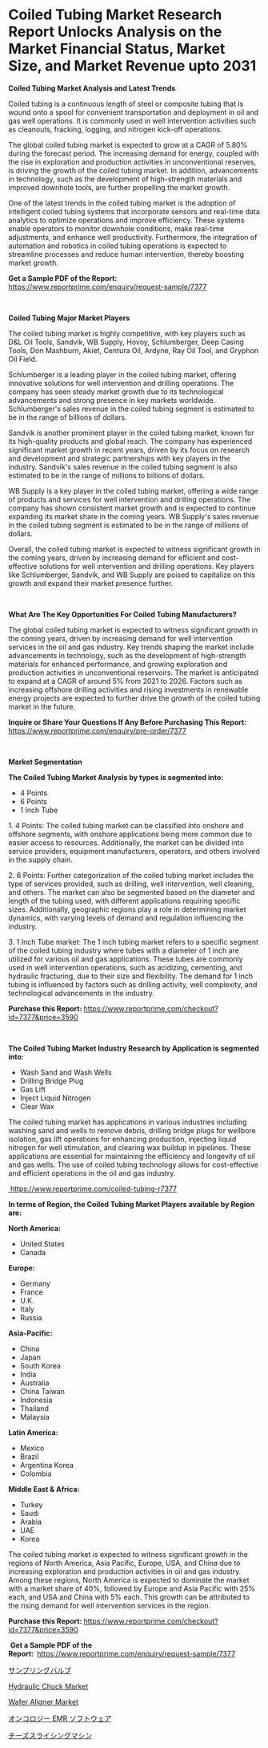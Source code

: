 <p><h1>Coiled Tubing Market Research Report Unlocks Analysis on the Market Financial Status, Market Size, and Market Revenue upto 2031</h1></p><p><strong>Coiled Tubing Market Analysis and Latest Trends</strong></p>
<p><p>Coiled tubing is a continuous length of steel or composite tubing that is wound onto a spool for convenient transportation and deployment in oil and gas well operations. It is commonly used in well intervention activities such as cleanouts, fracking, logging, and nitrogen kick-off operations.</p><p>The global coiled tubing market is expected to grow at a CAGR of 5.80% during the forecast period. The increasing demand for energy, coupled with the rise in exploration and production activities in unconventional reserves, is driving the growth of the coiled tubing market. In addition, advancements in technology, such as the development of high-strength materials and improved downhole tools, are further propelling the market growth.</p><p>One of the latest trends in the coiled tubing market is the adoption of intelligent coiled tubing systems that incorporate sensors and real-time data analytics to optimize operations and improve efficiency. These systems enable operators to monitor downhole conditions, make real-time adjustments, and enhance well productivity. Furthermore, the integration of automation and robotics in coiled tubing operations is expected to streamline processes and reduce human intervention, thereby boosting market growth.</p></p>
<p><strong>Get a Sample PDF of the Report:&nbsp;</strong> <a href="https://www.reportprime.com/enquiry/request-sample/7377">https://www.reportprime.com/enquiry/request-sample/7377</a></p>
<p>&nbsp;</p>
<p><strong>Coiled Tubing Major Market Players</strong></p>
<p><p>The coiled tubing market is highly competitive, with key players such as D&L Oil Tools, Sandvik, WB Supply, Hovoy, Schlumberger, Deep Casing Tools, Don Mashburn, Akiet, Centura Oil, Ardyne, Ray Oil Tool, and Gryphon Oil Field. </p><p>Schlumberger is a leading player in the coiled tubing market, offering innovative solutions for well intervention and drilling operations. The company has seen steady market growth due to its technological advancements and strong presence in key markets worldwide. Schlumberger's sales revenue in the coiled tubing segment is estimated to be in the range of billions of dollars. </p><p>Sandvik is another prominent player in the coiled tubing market, known for its high-quality products and global reach. The company has experienced significant market growth in recent years, driven by its focus on research and development and strategic partnerships with key players in the industry. Sandvik's sales revenue in the coiled tubing segment is also estimated to be in the range of millions to billions of dollars. </p><p>WB Supply is a key player in the coiled tubing market, offering a wide range of products and services for well intervention and drilling operations. The company has shown consistent market growth and is expected to continue expanding its market share in the coming years. WB Supply's sales revenue in the coiled tubing segment is estimated to be in the range of millions of dollars. </p><p>Overall, the coiled tubing market is expected to witness significant growth in the coming years, driven by increasing demand for efficient and cost-effective solutions for well intervention and drilling operations. Key players like Schlumberger, Sandvik, and WB Supply are poised to capitalize on this growth and expand their market presence further.</p></p>
<p>&nbsp;</p>
<p><strong>What Are The Key Opportunities For Coiled Tubing Manufacturers?</strong></p>
<p><p>The global coiled tubing market is expected to witness significant growth in the coming years, driven by increasing demand for well intervention services in the oil and gas industry. Key trends shaping the market include advancements in technology, such as the development of high-strength materials for enhanced performance, and growing exploration and production activities in unconventional reservoirs. The market is anticipated to expand at a CAGR of around 5% from 2021 to 2026. Factors such as increasing offshore drilling activities and rising investments in renewable energy projects are expected to further drive the growth of the coiled tubing market in the future.</p></p>
<p><strong>Inquire or Share Your Questions If Any Before Purchasing This Report:</strong> <a href="https://www.reportprime.com/enquiry/pre-order/7377">https://www.reportprime.com/enquiry/pre-order/7377</a></p>
<p>&nbsp;</p>
<p><strong>Market Segmentation</strong></p>
<p><strong>The Coiled Tubing Market Analysis by types is segmented into:</strong></p>
<p><ul><li>4 Points</li><li>6 Points</li><li>1 Inch Tube</li></ul></p>
<p><p>1.  4 Points: The coiled tubing market can be classified into onshore and offshore segments, with onshore applications being more common due to easier access to resources. Additionally, the market can be divided into service providers, equipment manufacturers, operators, and others involved in the supply chain.</p><p>2.  6 Points: Further categorization of the coiled tubing market includes the type of services provided, such as drilling, well intervention, well cleaning, and others. The market can also be segmented based on the diameter and length of the tubing used, with different applications requiring specific sizes. Additionally, geographic regions play a role in determining market dynamics, with varying levels of demand and regulation influencing the industry.</p><p>3.  1 Inch Tube market: The 1 inch tubing market refers to a specific segment of the coiled tubing industry where tubes with a diameter of 1 inch are utilized for various oil and gas applications. These tubes are commonly used in well intervention operations, such as acidizing, cementing, and hydraulic fracturing, due to their size and flexibility. The demand for 1 inch tubing is influenced by factors such as drilling activity, well complexity, and technological advancements in the industry.</p></p>
<p><strong>Purchase this Report:&nbsp;</strong><a href="https://www.reportprime.com/checkout?id=7377&price=3590">https://www.reportprime.com/checkout?id=7377&price=3590</a></p>
<p>&nbsp;</p>
<p><strong>The Coiled Tubing Market Industry Research by Application is segmented into:</strong></p>
<p><ul><li>Wash Sand and Wash Wells</li><li>Drilling Bridge Plug</li><li>Gas Lift</li><li>Inject Liquid Nitrogen</li><li>Clear Wax</li></ul></p>
<p><p>The coiled tubing market has applications in various industries including washing sand and wells to remove debris, drilling bridge plugs for wellbore isolation, gas lift operations for enhancing production, injecting liquid nitrogen for well stimulation, and clearing wax buildup in pipelines. These applications are essential for maintaining the efficiency and longevity of oil and gas wells. The use of coiled tubing technology allows for cost-effective and efficient operations in the oil and gas industry.</p></p>
<p><a href="https://www.reportprime.com/coiled-tubing-r7377">&nbsp;https://www.reportprime.com/coiled-tubing-r7377</a></p>
<p><strong>In terms of Region, the Coiled Tubing Market Players available by Region are:</strong></p>
<p>
    <p> <strong> North America: </strong>
        <ul>
            <li>United States</li>
            <li>Canada</li>
        </ul>
        </p> 
    <p> <strong> Europe: </strong>
        <ul>
            <li>Germany</li>
            <li>France</li>
            <li>U.K.</li>
            <li>Italy</li>
            <li>Russia</li>
        </ul>
        </p> 
    <p> <strong> Asia-Pacific: </strong>
        <ul>
            <li>China</li>
            <li>Japan</li>
            <li>South Korea</li>
            <li>India</li>
            <li>Australia</li>
            <li>China Taiwan</li>
            <li>Indonesia</li>
            <li>Thailand</li>
            <li>Malaysia</li>
        </ul>
        </p> 
    <p> <strong> Latin America: </strong>
        <ul>
            <li>Mexico</li>
            <li>Brazil</li>
            <li>Argentina Korea</li>
            <li>Colombia</li>
        </ul>
        </p> 
    <p> <strong> Middle East & Africa: </strong>
        <ul>
            <li>Turkey</li>
            <li>Saudi</li>
            <li>Arabia</li>
            <li>UAE</li>
            <li>Korea</li>
        </ul>
    </p>
    </p>
<p><p>The coiled tubing market is expected to witness significant growth in the regions of North America, Asia Pacific, Europe, USA, and China due to increasing exploration and production activities in oil and gas industry. Among these regions, North America is expected to dominate the market with a market share of 40%, followed by Europe and Asia Pacific with 25% each, and USA and China with 5% each. This growth can be attributed to the rising demand for well intervention services in the region.</p></p>
<p><strong>Purchase this Report: </strong><a href="https://www.reportprime.com/checkout?id=7377&price=3590">https://www.reportprime.com/checkout?id=7377&price=3590</a></p>
<p>&nbsp;<strong>Get a Sample PDF of the Report:&nbsp;&nbsp;</strong><a href="https://www.reportprime.com/enquiry/request-sample/7377">https://www.reportprime.com/enquiry/request-sample/7377</a></p>
<p><strong></strong></p>
<p><p><a href="https://github.com/BrionnaBoyle/Market-Research-Report-List-1/blob/main/646654676427.md">サンプリングバルブ</a></p><p><a href="https://github.com/globismark/Market-Research-Report-List-3/blob/main/hydraulic-chuck-market.md">Hydraulic Chuck Market</a></p><p><a href="https://github.com/bobicer/Market-Research-Report-List-3/blob/main/wafer-aligner-market.md">Wafer Aligner Market</a></p><p><a href="https://medium.com/@teridactyl90/%E8%85%AB%E7%98%8D%E5%AD%A6emr%E3%82%BD%E3%83%95%E3%83%88%E3%82%A6%E3%82%A7%E3%82%A2%E5%B8%82%E5%A0%B4%E3%83%AC%E3%83%9D%E3%83%BC%E3%83%88%E3%81%AF-%E3%81%93%E3%81%AE%E5%B8%82%E5%A0%B4%E3%81%AE%E6%9C%80%E6%96%B0%E3%81%AE%E3%83%88%E3%83%AC%E3%83%B3%E3%83%89%E3%81%A8%E6%88%90%E9%95%B7%E6%A9%9F%E4%BC%9A%E3%82%92%E6%98%8E%E3%82%89%E3%81%8B%E3%81%AB%E3%81%97%E3%81%A6%E3%81%84%E3%81%BE%E3%81%99-87815e4ee6e8">オンコロジー EMR ソフトウェア</a></p><p><a href="https://github.com/JerelSchulit20231/Market-Research-Report-List-1/blob/main/423409976426.md">チーズスライシングマシン</a></p></p>